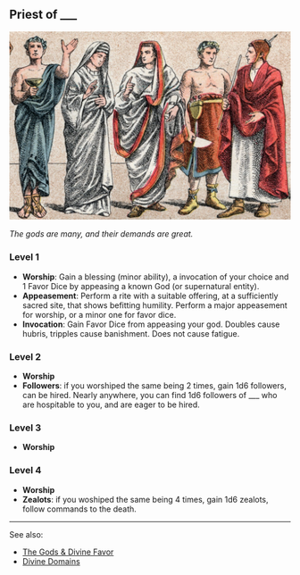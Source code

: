 ## Priest of \___

![Five priests in ceremonial robes](/images/priests.jpg)

*The gods are many, and their demands are great.*

### Level 1
*   **Worship**: Gain a blessing (minor ability), a invocation of your choice and 1 Favor Dice by appeasing a known God (or supernatural entity).
*   **Appeasement**: Perform a rite with a suitable offering, at a sufficiently sacred site, that shows befitting humility. Perform a major appeasement for worship, or a minor one for favor dice.
*   **Invocation**: Gain Favor Dice from appeasing your god. Doubles cause hubris, tripples cause banishment. Does not cause fatigue.

### Level 2
*   **Worship**
*   **Followers**: if you worshiped the same being 2 times, gain 1d6 followers, can be hired. Nearly anywhere, you can find 1d6 followers of \___ who are hospitable to you, and are eager to be hired.

### Level 3
*   **Worship**

### Level 4
*   **Worship**
*   **Zealots**: if you woshiped the same being 4 times, gain 1d6 zealots, follow commands to the death.

---
See also:
- [The Gods & Divine Favor](../gods.md)
- [Divine Domains](../divine-domains.md)